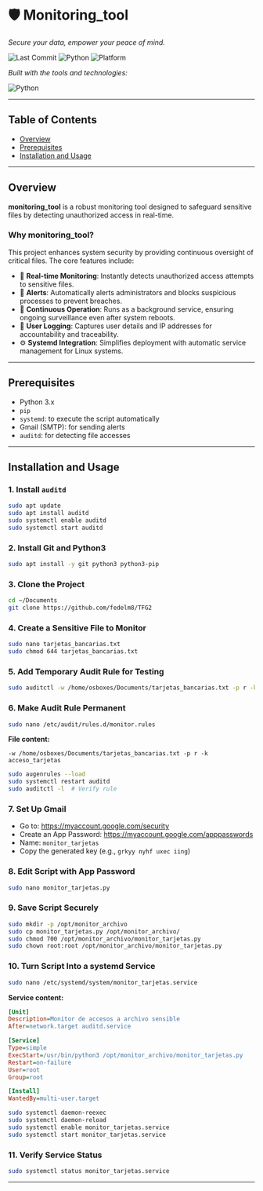 
# 🛡️ Monitoring_tool

*Secure your data, empower your peace of mind.*

![Last Commit](https://img.shields.io/badge/last%20commit-today-brightgreen)
![Python](https://img.shields.io/badge/python-100%25-blue)
![Platform](https://img.shields.io/badge/platform-Linux-orange)

_Built with the tools and technologies:_

![Python](https://img.shields.io/badge/-Python-3776AB?style=for-the-badge&logo=python&logoColor=white)

---

## Table of Contents

- [Overview](#overview)
- [Prerequisites](#prerequisites)
- [Installation and Usage](#installation-and-usage)

---

## Overview

**monitoring_tool** is a robust monitoring tool designed to safeguard sensitive files by detecting unauthorized access in real-time.

### Why monitoring_tool?

This project enhances system security by providing continuous oversight of critical files. The core features include:

- 🔐 **Real-time Monitoring**: Instantly detects unauthorized access attempts to sensitive files.
- 🚨 **Alerts**: Automatically alerts administrators and blocks suspicious processes to prevent breaches.
- 🔄 **Continuous Operation**: Runs as a background service, ensuring ongoing surveillance even after system reboots.
- 👤 **User Logging**: Captures user details and IP addresses for accountability and traceability.
- ⚙️ **Systemd Integration**: Simplifies deployment with automatic service management for Linux systems.

---

## Prerequisites

- Python 3.x  
- `pip`  
- `systemd`: to execute the script automatically  
- Gmail (SMTP): for sending alerts  
- `auditd`: for detecting file accesses  

---

## Installation and Usage


### 1. Install `auditd`

```bash
sudo apt update
sudo apt install auditd
sudo systemctl enable auditd
sudo systemctl start auditd
```

### 2. Install Git and Python3

```bash
sudo apt install -y git python3 python3-pip
```

### 3. Clone the Project

```bash
cd ~/Documents
git clone https://github.com/fedelm8/TFG2
```

### 4. Create a Sensitive File to Monitor

```bash
sudo nano tarjetas_bancarias.txt
sudo chmod 644 tarjetas_bancarias.txt
```

### 5. Add Temporary Audit Rule for Testing

```bash
sudo auditctl -w /home/osboxes/Documents/tarjetas_bancarias.txt -p r -k acceso_tarjetas
```

### 6. Make Audit Rule Permanent

```bash
sudo nano /etc/audit/rules.d/monitor.rules
```

**File content:**
```
-w /home/osboxes/Documents/tarjetas_bancarias.txt -p r -k acceso_tarjetas
```

```bash
sudo augenrules --load
sudo systemctl restart auditd
sudo auditctl -l  # Verify rule
```

### 7. Set Up Gmail

- Go to: https://myaccount.google.com/security  
- Create an App Password: https://myaccount.google.com/apppasswords  
- Name: `monitor_tarjetas`  
- Copy the generated key (e.g., `grkyy nyhf uxec iing`)

### 8. Edit Script with App Password

```bash
sudo nano monitor_tarjetas.py
```

### 9. Save Script Securely

```bash
sudo mkdir -p /opt/monitor_archivo
sudo cp monitor_tarjetas.py /opt/monitor_archivo/
sudo chmod 700 /opt/monitor_archivo/monitor_tarjetas.py
sudo chown root:root /opt/monitor_archivo/monitor_tarjetas.py
```

### 10. Turn Script Into a systemd Service

```bash
sudo nano /etc/systemd/system/monitor_tarjetas.service
```

**Service content:**
```ini
[Unit]
Description=Monitor de accesos a archivo sensible
After=network.target auditd.service

[Service]
Type=simple
ExecStart=/usr/bin/python3 /opt/monitor_archivo/monitor_tarjetas.py
Restart=on-failure
User=root
Group=root

[Install]
WantedBy=multi-user.target
```

```bash
sudo systemctl daemon-reexec
sudo systemctl daemon-reload
sudo systemctl enable monitor_tarjetas.service
sudo systemctl start monitor_tarjetas.service
```

### 11. Verify Service Status

```bash
sudo systemctl status monitor_tarjetas.service
```

---

